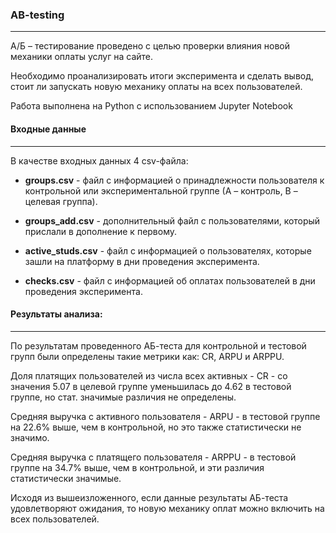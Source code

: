 ### AB-testing
<hr>

А/Б – тестирование проведено с целью проверки влияния новой механики оплаты услуг на сайте.

Необходимо проанализировать итоги эксперимента и сделать вывод, стоит ли запускать новую механику оплаты на всех пользователей.

Работа выполнена на Python с использованием Jupyter Notebook


#### Входные данные
<hr>

В качестве входных данных 4 csv-файла:

* **groups.csv** - файл с информацией о принадлежности пользователя к контрольной или экспериментальной группе (А – контроль,    B – целевая группа).
  
* **groups_add.csv** - дополнительный файл с пользователями, который прислали в дополнение к первому.
  
* **active_studs.csv** - файл с информацией о пользователях, которые зашли на платформу в дни проведения эксперимента.
  
* **checks.csv** - файл с информацией об оплатах пользователей в дни проведения эксперимента.



#### Результаты анализа:
<hr>

По результатам проведенного АБ-теста для контрольной и тестовой групп были определены такие метрики как: CR, ARPU и ARPPU.
  
Доля платящих пользователей из числа всех активных - CR -  со значения 5.07 в целевой группе уменьшилась до 4.62 в тестовой группе, но стат. значимые различия не определены.
  
Средняя выручка с активного пользователя - ARPU - в тестовой группе на 22.6% выше, чем в контрольной, но это также статистически не значимо.
  
Средняя выручка с платящего пользователя - ARPPU - в тестовой группе на 34.7% выше, чем в контрольной, и эти различия статистически значимые.
  
Исходя из вышеизложенного, если данные результаты АБ-теста удовлетворяют ожидания, то новую механику оплат можно включить на всех пользователей.



